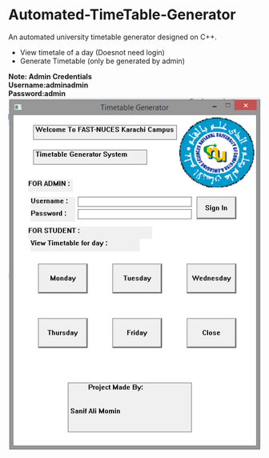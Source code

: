 # Automated-TimeTable-Generator
An automated university timetable generator designed on C++.
  - View timetale of a day (Doesnot need login)
  - Generate Timetable (only be generated by admin)
  
 **Note: Admin Credentials**\
 **Username:adminadmin**\
 **Password:admin**\
![alt text](https://github.com/sanifalimomin/Automated-TimeTable-Generator/blob/master/GUI.PNG)
